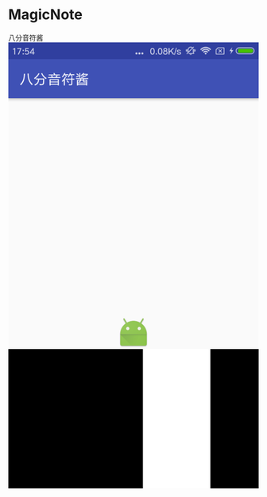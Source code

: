 # MagicNote
八分音符酱
![image text](https://github.com/lijianyou-Herve/MagicNote/blob/master/app/src/main/assets/QQ%E5%9B%BE%E7%89%8720170222175507.png)

